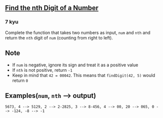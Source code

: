 <h2><a href=https://www.codewars.com/kata/577b9960df78c19bca00007e/train/javascript target="_blank">Find the nth Digit of a Number</a></h2><h3>7 kyu</h3><p>Complete the function that takes two numbers as input, <code>num</code> and <code>nth</code> and return the <code>nth</code> digit of <code>num</code> (counting from right to left).</p><h2 id="note">Note</h2><ul><li>If <code>num</code> is negative, ignore its sign and treat it as a positive value</li><li>If <code>nth</code> is not positive, return <code>-1</code></li><li>Keep in mind that <code>42 = 00042</code>. This means that <code>findDigit(42, 5)</code> would return <code>0</code></li></ul><h2 id="examplesnum-nth----output">Examples(<code>num</code>, <code>nth</code> --&gt; output)</h2><pre><code>5673, 4 --&gt; 5129, 2 --&gt; 2-2825, 3 --&gt; 8-456, 4 --&gt; 00, 20 --&gt; 065, 0 --&gt; -124, -8 --&gt; -1</code></pre>